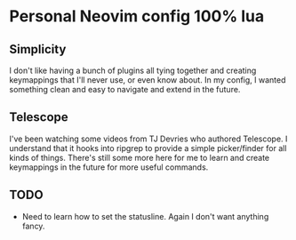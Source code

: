 # Personal Neovim config 100% lua

## Simplicity

I don't like having a bunch of plugins all tying together and creating keymappings
that I'll never use, or even know about. In my config, I wanted something clean
and easy to navigate and extend in the future.

## Telescope

I've been watching some videos from TJ Devries who authored Telescope. I understand
that it hooks into ripgrep to provide a simple picker/finder for all kinds of things.
There's still some more here for me to learn and create keymappings in the future for
more useful commands.

## TODO

* Need to learn how to set the statusline. Again I don't want anything fancy.

